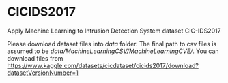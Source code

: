 # CICIDS2017
Apply Machine Learning to Intrusion Detection System dataset CIC-IDS2017

Please download dataset files into _data_ folder. The final path to csv files is assumed to be _data/MachineLearningCSV/MachineLearningCVE/_. You can download files from https://www.kaggle.com/datasets/cicdataset/cicids2017/download?datasetVersionNumber=1
